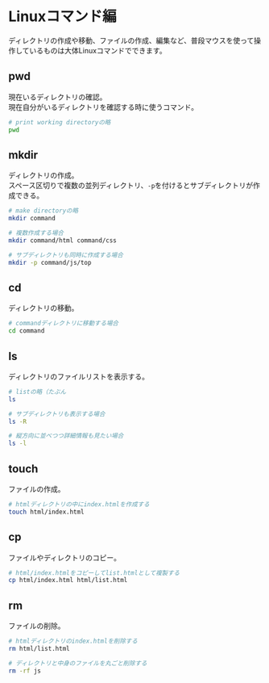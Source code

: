 # Linuxコマンド編
ディレクトリの作成や移動、ファイルの作成、編集など、普段マウスを使って操作しているものは大体Linuxコマンドでできます。

## pwd
現在いるディレクトリの確認。  
現在自分がいるディレクトリを確認する時に使うコマンド。

```sh
# print working directoryの略
pwd
```

## mkdir
ディレクトリの作成。  
スペース区切りで複数の並列ディレクトリ、`-p`を付けるとサブディレクトリが作成できる。

```sh
# make directoryの略
mkdir command

# 複数作成する場合
mkdir command/html command/css

# サブディレクトリも同時に作成する場合
mkdir -p command/js/top
```

## cd
ディレクトリの移動。

```sh
# commandディレクトリに移動する場合
cd command
```

## ls
ディレクトリのファイルリストを表示する。

```sh
# listの略（たぶん
ls

# サブディレクトリも表示する場合
ls -R

# 縦方向に並べつつ詳細情報も見たい場合
ls -l
```

## touch
ファイルの作成。  

```sh
# htmlディレクトリの中にindex.htmlを作成する
touch html/index.html
```

## cp
ファイルやディレクトリのコピー。

```sh
# html/index.htmlをコピーしてlist.htmlとして複製する
cp html/index.html html/list.html
```

## rm
ファイルの削除。

```sh
# htmlディレクトリのindex.htmlを削除する
rm html/list.html

# ディレクトリと中身のファイルを丸ごと削除する
rm -rf js
```
